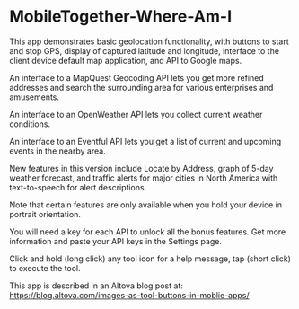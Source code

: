 # MobileTogether-Where-Am-I
This app demonstrates basic geolocation functionality, with buttons to start and stop GPS, display of captured latitude and longitude, interface to the client device default map application, and API to Google maps.

An interface to a MapQuest Geocoding API lets you get more refined addresses and search the surrounding area for various enterprises and amusements.

An interface to an OpenWeather API lets you collect current weather conditions.

An interface to an Eventful API lets you get a list of current and upcoming events in the nearby area.

New features in this version include Locate by Address, graph of 5-day weather forecast, and traffic alerts for major cities in North America with text-to-speech for alert descriptions.

Note that certain features are only available when you hold your device in portrait orientation.

You will need a key for each API to unlock all the bonus features. Get more information and paste your API keys in the Settings page.

Click and hold (long click) any tool icon for a help message, tap (short click) to execute the tool.

This app is described in an Altova blog post at: https://blog.altova.com/images-as-tool-buttons-in-moblie-apps/


